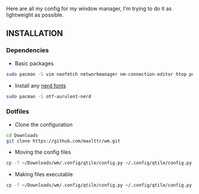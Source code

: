 Here are all my config for my window manager, I'm trying to do it as lightweight as possible.

## INSTALLATION
<div/>


<summary><h3>Dependencies</h3></summary>

- Basic packages
  
```sh
sudo pacman -S vim neofetch networkmanager nm-connection-editor htop polybar qtile firefox rofi
```

- Install any [nerd fonts](https://archlinux.org/groups/x86_64/nerd-fonts/)

```sh
sudo pacman -S otf-aurulent-nerd
```
<summary><h3>Dotfiles</h3></summary>

- Clone the configuration

```sh
cd Downloads
git clone https://github.com/maxlttr/wm.git
```
- Moving the config files
```sh
cp -f ~/Downloads/wm/.config/qtile/config.py ~/.config/qtile/config.py && cp -f ~/Downloads/wm/.config/qtile/autostart.sh && mkdir ~/.config/polybar/ && cp ~/Downloads/wm/.config/polybar/config.ini ~/.config/polybar/config.ini && mv ~/Downloads/wm/themes/image.jpg
```
- Making files executable
```sh
cp -f ~/Downloads/wm/.config/qtile/config.py ~/.config/qtile/config.py && cp -f ~/Downloads/wm/.config/qtile/autostart.sh && mkdir ~/.config/polybar/ && cp ~/Downloads/wm/.config/polybar/config.ini ~/.config/polybar/config.ini
```
